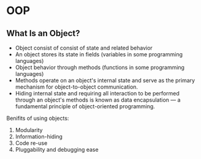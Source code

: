 # OOP

## What Is an Object?
- Object consist of consist of state and related behavior
-  An object stores its state in fields (variables in some programming languages)
-  Object behavior through methods (functions in some programming languages)
- Methods operate on an object's internal state and serve as the primary mechanism for object-to-object communication.
- Hiding internal state and requiring all interaction to be performed through an object's methods is known as data encapsulation — a fundamental principle of object-oriented programming.

Benifits of using objects:
1. Modularity
2. Information-hiding
3. Code re-use
4. Pluggability and debugging ease



